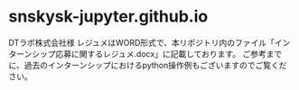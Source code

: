 # snskysk-jupyter.github.io
DTラボ株式会社様
レジュメはWORD形式で、本リポジトリ内のファイル「インターンシップ応募に関するレジュメ.docx」に記載しております。
ご参考までに、過去のインターンシップにおけるpython操作例もございますのでご覧ください。
